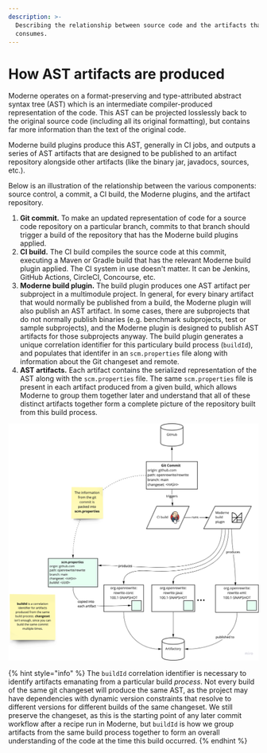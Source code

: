 ```yaml
---
description: >-
  Describing the relationship between source code and the artifacts that Moderne
  consumes.
---
```


# How AST artifacts are produced

Moderne operates on a format-preserving and type-attributed abstract syntax tree (AST) which is an intermediate compiler-produced representation of the code. This AST can be projected losslessly back to the original source code (including all its original formatting), but contains far more information than the text of the original code.

Moderne build plugins produce this AST, generally in CI jobs, and outputs a series of AST artifacts that are designed to be published to an artifact repository alongside other artifacts (like the binary jar, javadocs, sources, etc.).

Below is an illustration of the relationship between the various components: source control, a commit, a CI build, the Moderne plugins, and the artifact repository.

1. **Git commit.** To make an updated representation of code for a source code repository on a particular branch, commits to that branch should trigger a build of the repository that has the Moderne build plugins applied.
2. **CI build.** The CI build compiles the source code at this commit, executing a Maven or Gradle build that has the relevant Moderne build plugin applied. The CI system in use doesn't matter. It can be Jenkins, GitHub Actions, CircleCI, Concourse, etc.
3. **Moderne build plugin.** The build plugin produces one AST artifact per subproject in a multimodule project. In general, for every binary artifact that would normally be published from a build, the Moderne plugin will also publish an AST artifact. In some cases, there are subprojects that do not normally publish binaries (e.g. benchmark subprojects, test or sample subprojects), and the Moderne plugin is designed to publish AST artifacts for those subprojects anyway. The build plugin generates a unique correlation identifier for this particulary build process (`buildId`), and populates that identifer in an `scm.properties` file along with information about the Git changeset and remote.
4. **AST artifacts.** Each artifact contains the serialized representation of the AST along with the `scm.properties` file. The same `scm.properties` file is present in each artifact produced from a given build, which allows Moderne to group them together later and understand that all of these distinct artifacts together form a complete picture of the repository built from this build process.

![The flow of data from source control to AST artifacts in Artifactory](<../.gitbook/assets/image (13) (3).png>)

{% hint style="info" %}
The `buildId` correlation identifier is necessary to identify artifacts emanating from a particular build _process_. Not every build of the same git changeset will produce the same AST, as the project may have dependencies with dynamic version constraints that resolve to different versions for different builds of the same changeset. We still preserve the changeset, as this is the starting point of any later commit workflow after a recipe run in Moderne, but `buildId` is how we group artifacts from the same build process together to form an overall understanding of the code at the time this build occurred.
{% endhint %}
